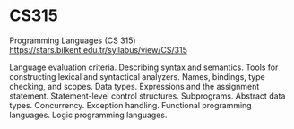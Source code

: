 # CS315

Programming Languages (CS 315)
https://stars.bilkent.edu.tr/syllabus/view/CS/315

Language evaluation criteria. Describing syntax and semantics. Tools for constructing lexical and syntactical analyzers. Names, bindings, type checking, and scopes. Data types. Expressions and the assignment statement. Statement-level control structures. Subprograms. Abstract data types. Concurrency. Exception handling. Functional programming languages. Logic programming languages.
